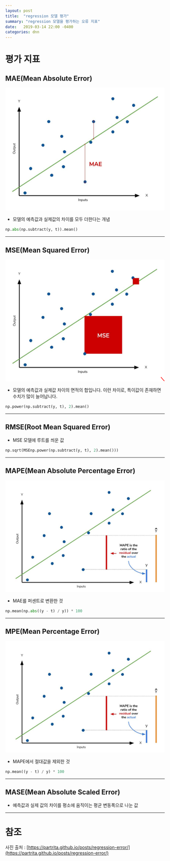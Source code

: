 ```yaml
---
layout: post
title:  "regression 모델 평가"
summary: "regression 모델을 평가하는 오류 지표"
date:   2019-03-14 22:00 -0400
categories: dnn
---
```


# 평가 지표

## MAE(Mean Absolute Error)



![mae](/assets/img/post_img/mcnn/mae.PNG)



- 모델의 예측값과 실제값의 차이를 모두 더한다는 개념

```python
np.abs(np.subtract(y, t)).mean()
```

---

## MSE(Mean Squared Error)



![mse](/assets/img/post_img/mcnn/mse.PNG)



- 모델의 예측값과 실제값 차이의 면적의 합입니다. 이런 차이로, 특이값이 존재하면 수치가 많이 늘어납니다.

```python
np.power(np.subtract(y, t), 2).mean()
```

---

## RMSE(Root Mean Squared Error)
- MSE 모델에 루트를 씌운 값

```python
np.sqrt(MSEnp.power(np.subtract(y, t), 2).mean()))
```

---

## MAPE(Mean Absolute Percentage Error)



![mse](/assets/img/post_img/mcnn/mape.PNG)



- MAE를 퍼센트로 변환한 것

```python
np.mean(np.abs((y - t) / y)) * 100
```

---

## MPE(Mean Percentage Error)



![mse](/assets/img/post_img/mcnn/mape.PNG)



- MAPE에서 절대값을 제외한 것

```python
np.mean((y - t) / y) * 100
```

---

## MASE(Mean Absolute Scaled Error)
- 예측값과 실제 값의 차이를 평소에 움직이는 평균 변동폭으로 나눈 값

---

# 참조
사진 출처 : [https://partrita.github.io/posts/regression-error/](https://partrita.github.io/posts/regression-error/)
